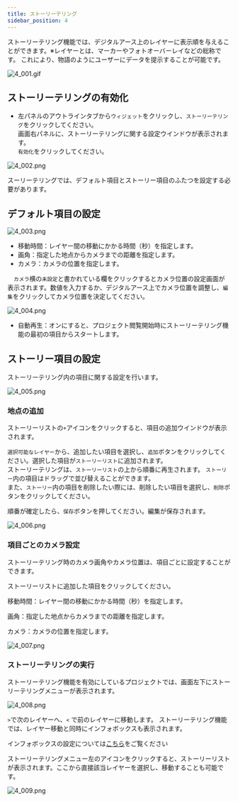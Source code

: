 ```yaml
---
title: ストーリーテリング
sidebar_position: 4
---
```


ストーリーテリング機能では、デジタルアース上のレイヤーに表示順を与えることができます。※レイヤーとは、マーカーやフォトオーバーレイなどの総称です。
これにより、物語のようにユーザーにデータを提示することが可能です。

![4_001.gif](./img/4_001.gif)

## ストーリーテリングの有効化

- 左パネルのアウトラインタブから`ウィジェット`をクリックし、`ストーリーテリング`をクリックしてください。  
画面右パネルに、ストーリーテリングに関する設定ウインドウが表示されます。  
`有効化`をクリックしてください。

![4_002.png](./img/4_002.png)

スーリーテリングでは、デフォルト項目とストーリー項目のふたつを設定する必要があります。

## デフォルト項目の設定

![4_003.png](./img/4_003.png)

- 移動時間：レイヤー間の移動にかかる時間（秒）を指定します。
- 画角：指定した地点からカメラまでの距離を指定します。
- カメラ：カメラの位置を指定します。

　`カメラ`横の`未設定`と書かれている欄をクリックするとカメラ位置の設定画面が表示されます。数値を入力するか、デジタルアース上でカメラ位置を調整し、`編集`をクリックしてカメラ位置を決定してください。

![4_004.png](./img/4_004.png)

- 自動再生：オンにすると、プロジェクト閲覧開始時にストーリーテリング機能の最初の項目からスタートします。

## ストーリー項目の設定

ストーリーテリング内の項目に関する設定を行います。

![4_005.png](./img/4_005.png)

### 地点の追加

ストーリーリストの`+`アイコンをクリックすると、項目の追加ウインドウが表示されます。

`選択可能なレイヤー`から、追加したい項目を選択し、`追加`ボタンをクリックしてください。選択した項目が`ストーリーリスト`に追加されます。  
ストーリーテリングは、`ストーリーリスト`の上から順番に再生されます。 `ストーリー`内の項目はドラッグで並び替えることができます。  
また、`ストーリー`内の項目を削除したい際には、削除したい項目を選択し、`削除`ボタンをクリックしてください。  

順番が確定したら、`保存`ボタンを押してください。編集が保存されます。

![4_006.png](./img/4_006.png)

### 項目ごとのカメラ設定

ストーリーテリング時のカメラ画角やカメラ位置は、項目ごとに設定することができます。

ストーリーリストに追加した項目をクリックしてください。

移動時間：レイヤー間の移動にかかる時間（秒）を指定します。

画角：指定した地点からカメラまでの距離を指定します。

カメラ：カメラの位置を指定します。

![4_007.png](./img/4_007.png)

### ストーリーテリングの実行

ストーリーテリング機能を有効にしているプロジェクトでは、画面左下にストーリーテリングメニューが表示されます。

![4_008.png](./img/4_008.png)

`>`で次のレイヤーへ、`<` で前のレイヤーに移動します。 
ストーリーテリング機能では、レイヤー移動と同時にインフォボックスも表示されます。


インフォボックスの設定については[こちら]( /user-manual/1.0/infobox/set-up-infobox-properties)をご覧ください



ストーリーテリングメニュー左のアイコンをクリックすると、ストーリーリストが表示されます。ここから直接該当レイヤーを選択し、移動することも可能です。

![4_009.png](./img/4_009.png)